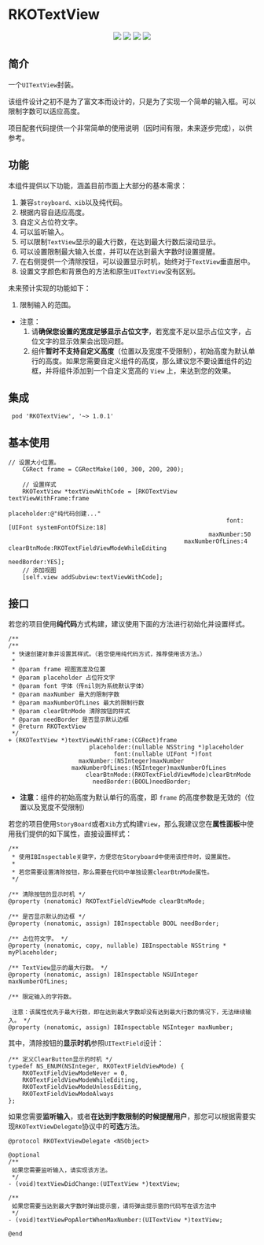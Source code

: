 # RKOTextView

<p align="center">
<a href=""><img src="https://img.shields.io/badge/pod-v1.0.1-brightgreen.svg"></a>
<a href=""><img src="https://img.shields.io/badge/ObjectiveC-compatible-orange.svg"></a>
<a href=""><img src="https://img.shields.io/badge/platform-iOS%207.0%2B-ff69b5152950834.svg"></a>
<a href="https://github.com/rakuyoMo/RKOTools/blob/master/LICENSE"><img src="https://img.shields.io/badge/license-MIT-green.svg?style=flat"></a>
</p>

## 简介

一个`UITextView`封装。

该组件设计之初不是为了富文本而设计的，只是为了实现一个简单的输入框。可以限制字数可以适应高度。

项目配套代码提供一个非常简单的使用说明（因时间有限，未来逐步完成），以供参考。

## 功能

本组件提供以下功能，涵盖目前市面上大部分的基本需求：
 1. 兼容`stroyboard、xib`以及纯代码。
 2. 根据内容自适应高度。
 3. 自定义占位符文字。
 4. 可以监听输入。
 5. 可以限制`TextView`显示的最大行数，在达到最大行数后滚动显示。
 6. 可以设置限制最大输入长度，并可以在达到最大字数时设置提醒。
 7. 在右侧提供一个清除按钮，可以设置显示时机，始终对于`TextView`垂直居中。
 8. 设置文字颜色和背景色的方法和原生`UITextView`没有区别。

未来预计实现的功能如下：
1. 限制输入的范围。

- 注意：
    1. 请**确保您设置的宽度足够显示占位文字**，若宽度不足以显示占位文字，占位文字的显示效果会出现问题。
    2. 组件**暂时不支持自定义高度**（位置以及宽度不受限制），初始高度为默认单行的高度。如果您需要自定义组件的高度，那么建议您不要设置组件的边框，并将组件添加到一个自定义宽高的 `View` 上，来达到您的效果。

## 集成

```shell
 pod 'RKOTextView', '~> 1.0.1'
```

## 基本使用

```objc
// 设置大小位置。
    CGRect frame = CGRectMake(100, 300, 200, 200);
    
    // 设置样式
    RKOTextView *textViewWithCode = [RKOTextView textViewWithFrame:frame
                                                       placeholder:@"纯代码创建..."
                                                              font:[UIFont systemFontOfSize:18]
                                                         maxNumber:50
                                                  maxNumberOfLines:4 clearBtnMode:RKOTextFieldViewModeWhileEditing
                                                        needBorder:YES];
    // 添加视图
    [self.view addSubview:textViewWithCode];
```

## 接口

若您的项目使用**纯代码**方式构建，建议使用下面的方法进行初始化并设置样式。

```objc
/**
/**
 * 快速创建对象并设置其样式。（若您使用纯代码方式，推荐使用该方法。）
 *
 * @param frame 视图宽度及位置
 * @param placeholder 占位符文字
 * @param font 字体（传nil则为系统默认字体）
 * @param maxNumber 最大的限制字数
 * @param maxNumberOfLines 最大的限制行数
 * @param clearBtnMode 清除按钮的样式
 * @param needBorder 是否显示默认边框
 * @return RKOTextView
 */
+ (RKOTextView *)textViewWithFrame:(CGRect)frame
                       placeholder:(nullable NSString *)placeholder
                              font:(nullable UIFont *)font
                    maxNumber:(NSInteger)maxNumber
                  maxNumberOfLines:(NSInteger)maxNumberOfLines
                      clearBtnMode:(RKOTextFieldViewMode)clearBtnMode
                        needBorder:(BOOL)needBorder;
```

- **注意**：组件的初始高度为默认单行的高度，即 `frame` 的高度参数是无效的（位置以及宽度不受限制）

若您的项目使用`StoryBoard`或者`Xib`方式构建`View`，那么我建议您在**属性面板**中使用我们提供的如下属性，直接设置样式：

```objc
/**
 * 使用IBInspectable关键字，方便您在Storyboard中使用该控件时，设置属性。
 *
 * 若您需要设置清除按钮，那么需要在代码中单独设置clearBtnMode属性。
 */

/** 清除按钮的显示时机 */
@property (nonatomic) RKOTextFieldViewMode clearBtnMode;

/** 是否显示默认的边框 */
@property (nonatomic, assign) IBInspectable BOOL needBorder;

/** 占位符文字。 */
@property (nonatomic, copy, nullable) IBInspectable NSString * myPlaceholder;

/** TextView显示的最大行数。 */
@property (nonatomic, assign) IBInspectable NSUInteger maxNumberOfLines;

/** 限定输入的字符数。
 
 注意：该属性优先于最大行数，即在达到最大字数却没有达到最大行数的情况下，无法继续输入。 */
@property (nonatomic, assign) IBInspectable NSInteger maxNumber;
```

其中，清除按钮的**显示时机**参照`UITextField`设计：

```objc
/** 定义ClearButton显示的时机 */
typedef NS_ENUM(NSInteger, RKOTextFieldViewMode) {
    RKOTextFieldViewModeNever = 0,
    RKOTextFieldViewModeWhileEditing,
    RKOTextFieldViewModeUnlessEditing,
    RKOTextFieldViewModeAlways
};
```

如果您需要**监听输入**，或者**在达到字数限制的时候提醒用户**，那您可以根据需要实现`RKOTextViewDelegate`协议中的**可选**方法。

```objc
@protocol RKOTextViewDelegate <NSObject>

@optional
/**
 如果您需要监听输入，请实现该方法。
 */
- (void)textViewDidChange:(UITextView *)textView;

/**
 如果您需要当达到最大字数时弹出提示窗，请将弹出提示窗的代码写在该方法中
 */
- (void)textViewPopAlertWhenMaxNumber:(UITextView *)textView;

@end
```